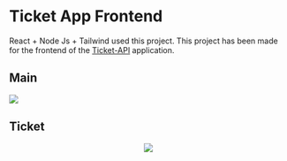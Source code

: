 # Ticket App Frontend

React + Node Js + Tailwind used this project. This project has been made for the frontend of the [Ticket-API](https://github.com/sezer57/ticker-api) application.


## Main
<img src="https://user-images.githubusercontent.com/36985898/220211547-f330c349-de42-4ed2-804c-4be83b09de42.png" />


## Ticket
<p align="center">
<img src="https://user-images.githubusercontent.com/36985898/220212122-0c630134-a055-441b-a001-032afce4c9fc.gif" />
</p>
